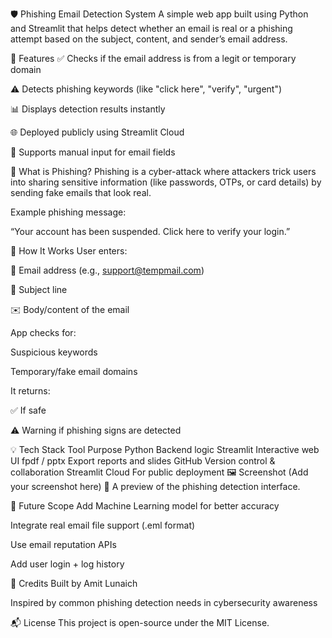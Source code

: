 🛡️ Phishing Email Detection System
A simple web app built using Python and Streamlit that helps detect whether an email is real or a phishing attempt based on the subject, content, and sender’s email address.

📌 Features
✅ Checks if the email address is from a legit or temporary domain

⚠️ Detects phishing keywords (like "click here", "verify", "urgent")

📊 Displays detection results instantly

🌐 Deployed publicly using Streamlit Cloud

📄 Supports manual input for email fields

🎯 What is Phishing?
Phishing is a cyber-attack where attackers trick users into sharing sensitive information (like passwords, OTPs, or card details) by sending fake emails that look real.

Example phishing message:

“Your account has been suspended. Click here to verify your login.”

🚀 How It Works
User enters:

📨 Email address (e.g., support@tempmail.com)

📝 Subject line

✉️ Body/content of the email

App checks for:

Suspicious keywords

Temporary/fake email domains

It returns:

✅ If safe

⚠️ Warning if phishing signs are detected

💡 Tech Stack
Tool	Purpose
Python	Backend logic
Streamlit	Interactive web UI
fpdf / pptx	Export reports and slides
GitHub	Version control & collaboration
Streamlit Cloud	For public deployment
🖼️ Screenshot
(Add your screenshot here)
📸 A preview of the phishing detection interface.

📌 Future Scope
Add Machine Learning model for better accuracy

Integrate real email file support (.eml format)

Use email reputation APIs

Add user login + log history

🙏 Credits
Built by Amit Lunaich

Inspired by common phishing detection needs in cybersecurity awareness

📬 License
This project is open-source under the MIT License.

